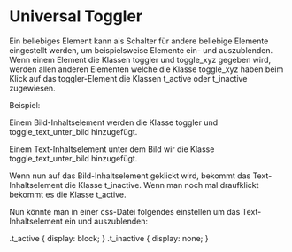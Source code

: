 # Universal Toggler
Ein beliebiges Element kann als Schalter für andere beliebige Elemente eingestellt werden, um beispielsweise Elemente ein- und auszublenden. Wenn einem Element die Klassen toggler und toggle_xyz gegeben wird, werden allen anderen Elementen welche die Klasse toggle_xyz haben beim Klick auf das toggler-Element die Klassen t_active oder t_inactive zugewiesen.

Beispiel:

Einem Bild-Inhaltselement werden die Klasse toggler und toggle_text_unter_bild hinzugefügt.

Einem Text-Inhaltselement unter dem Bild wir die Klasse toggle_text_unter_bild hinzugefügt.

Wenn nun auf das Bild-Inhaltselement geklickt wird, bekommt das Text-Inhaltselement die Klasse t_inactive. Wenn man noch mal draufklickt bekommt es die Klasse t_active.

Nun könnte man in einer css-Datei folgendes einstellen um das Text-Inhaltselement ein und auszublenden: 

.t_active { display: block; }
.t_inactive { display: none; }
